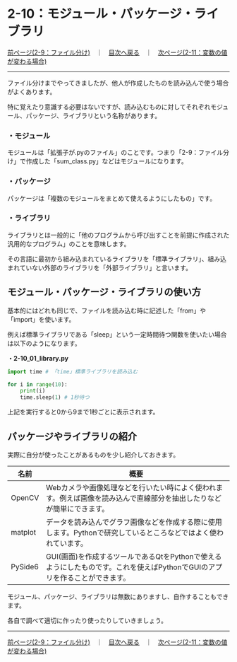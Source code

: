 # 2-10：モジュール・パッケージ・ライブラリ

[前ページ(2-9：ファイル分け)](./2-09.md)　｜　[目次へ戻る](../index.md)　｜　[次ページ(2-11：変数の値が変わる場合)](./2-11.md)
- - -

ファイル分けまでやってきましたが、他人が作成したものを読み込んで使う場合がよくあります。

特に覚えたり意識する必要はないですが、読み込むものに対してそれぞれモジュール、パッケージ、ライブラリという名称があります。

### ・モジュール

モジュールは「拡張子が.pyのファイル」のことです。つまり「2-9：ファイル分け」で作成した「sum_class.py」などはモジュールになります。

### ・パッケージ

パッケージは「複数のモジュールをまとめて使えるようにしたもの」です。


### ・ライブラリ

ライブラリとは一般的に「他のプログラムから呼び出すことを前提に作成された汎用的なプログラム」のことを意味します。

その言語に最初から組み込まれているライブラリを「標準ライブラリ」、組み込まれていない外部のライブラリを「外部ライブラリ」と言います。

## モジュール・パッケージ・ライブラリの使い方

基本的にはどれも同じで、ファイルを読み込む時に記述した「from」や「import」を使います。

例えば標準ライブラリである「sleep」という一定時間待つ関数を使いたい場合は以下のようになります。

__・2-10_01_library.py__
~~~python
import time # 「time」標準ライブラリを読み込む

for i in range(10):
    print(i)
    time.sleep(1) # 1秒待つ
~~~

上記を実行すると0から9まで1秒ごとに表示されます。

## パッケージやライブラリの紹介

実際に自分が使ったことがあるものを少し紹介しておきます。

|名前|概要|
|---|---|
|OpenCV|Webカメラや画像処理などを行いたい時によく使われます。例えば画像を読み込んで直線部分を抽出したりなどが簡単にできます。|
|matplot|データを読み込んでグラフ画像などを作成する際に使用します。Pythonで研究しているところなどではよく使われています。|
|PySide6|GUI(画面)を作成するツールであるQtをPythonで使えるようにしたものです。これを使えばPythonでGUIのアプリを作ることができます。|


モジュール、パッケージ、ライブラリは無数にありますし、自作することもできます。

各自で調べて適切に作ったり使ったりしていきましょう。

- - -
[前ページ(2-9：ファイル分け)](./2-09.md)　｜　[目次へ戻る](../index.md)　｜　[次ページ(2-11：変数の値が変わる場合)](./2-11.md)